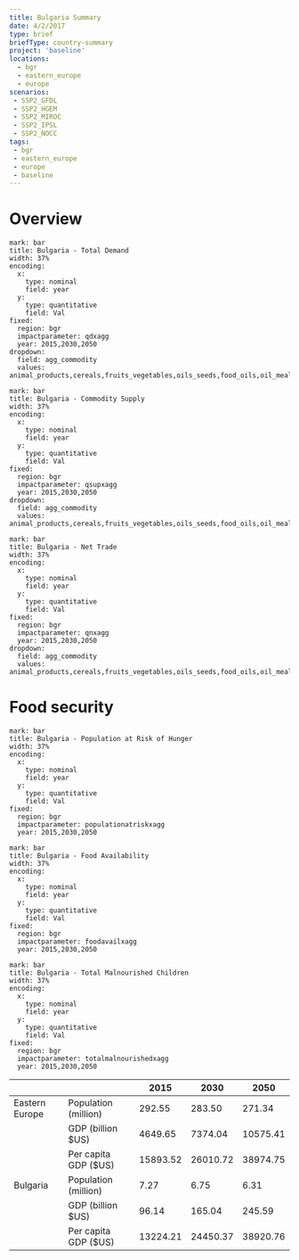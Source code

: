 ```yaml
---
title: Bulgaria Summary
date: 4/2/2017
type: brief
briefType: country-summary
project: 'baseline'
locations:
  - bgr
  - eastern_europe
  - europe
scenarios:
 - SSP2_GFDL
 - SSP2_HGEM
 - SSP2_MIROC
 - SSP2_IPSL
 - SSP2_NOCC
tags:
 - bgr
 - eastern_europe
 - europe
 - baseline
---
```

# Overview 

```chart
mark: bar
title: Bulgaria - Total Demand
width: 37%
encoding:
  x:
    type: nominal
    field: year
  y:
    type: quantitative
    field: Val
fixed:
  region: bgr
  impactparameter: qdxagg
  year: 2015,2030,2050
dropdown:
  field: agg_commodity
  values: animal_products,cereals,fruits_vegetables,oils_seeds,food_oils,oil_meals,other,pulses,roots_tubers,sugar
```

```chart
mark: bar
title: Bulgaria - Commodity Supply
width: 37%
encoding:
  x:
    type: nominal
    field: year
  y:
    type: quantitative
    field: Val
fixed:
  region: bgr
  impactparameter: qsupxagg
  year: 2015,2030,2050
dropdown:
  field: agg_commodity
  values: animal_products,cereals,fruits_vegetables,oils_seeds,food_oils,oil_meals,other,pulses,roots_tubers,sugar
```

```chart
mark: bar
title: Bulgaria - Net Trade
width: 37%
encoding:
  x:
    type: nominal
    field: year
  y:
    type: quantitative
    field: Val
fixed:
  region: bgr
  impactparameter: qnxagg
  year: 2015,2030,2050
dropdown:
  field: agg_commodity
  values: animal_products,cereals,fruits_vegetables,oils_seeds,food_oils,oil_meals,other,pulses,roots_tubers,sugar
```

# Food security

```chart
mark: bar
title: Bulgaria - Population at Risk of Hunger
width: 37%
encoding:
  x:
    type: nominal
    field: year
  y:
    type: quantitative
    field: Val
fixed:
  region: bgr
  impactparameter: populationatriskxagg
  year: 2015,2030,2050
```

```chart
mark: bar
title: Bulgaria - Food Availability
width: 37%
encoding:
  x:
    type: nominal
    field: year
  y:
    type: quantitative
    field: Val
fixed:
  region: bgr
  impactparameter: foodavailxagg
  year: 2015,2030,2050
```

```chart
mark: bar
title: Bulgaria - Total Malnourished Children
width: 37%
encoding:
  x:
    type: nominal
    field: year
  y:
    type: quantitative
    field: Val
fixed:
  region: bgr
  impactparameter: totalmalnourishedxagg
  year: 2015,2030,2050
```

|   |   | 2015 | 2030 | 2050 |
|---|---|---|---|---|
| Eastern Europe | Population (million) | 292.55 | 283.50 | 271.34 |
|  | GDP (billion $US) | 4649.65 | 7374.04 | 10575.41 |
|  | Per capita GDP ($US) | 15893.52 | 26010.72 | 38974.75 |
| Bulgaria | Population (million) | 7.27 | 6.75 | 6.31 |
|  | GDP (billion $US) | 96.14 | 165.04 | 245.59 |
|  | Per capita GDP ($US) | 13224.21| 24450.37| 38920.76|